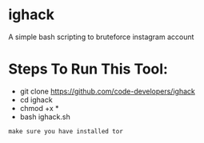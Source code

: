 # ighack
A simple bash scripting to bruteforce instagram account

# Steps To Run This Tool:
- git clone https://github.com/code-developers/ighack
- cd ighack
- chmod +x *
- bash ighack.sh

```
make sure you have installed tor
```
